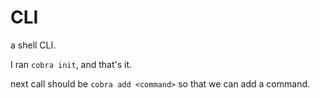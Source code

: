 
# CLI

a shell CLI.

I ran `cobra init`, and that's it. 

next call should be `cobra add <command>` so that we can add a command. 